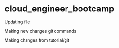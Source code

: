 # cloud_engineer_bootcamp
Updating file

Making new changes git commands

Making changes from tutorial/git